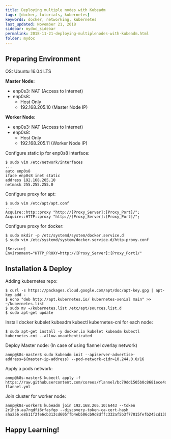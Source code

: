 ```yaml
---
title: Deploying multiple nodes with Kubeadm
tags: [docker, tutorials, kubernetes]
keywords: docker, networking, kubernetes
last_updated: November 21, 2018
sidebar: mydoc_sidebar
permalink: 2018-11-21-deploying-multiplenodes-with-kubeadm.html
folder: mydoc
---
```



## Preparing Environment

OS: Ubuntu 16.04 LTS

**Master Node:**
- enp0s3: NAT (Access to Internet)
- enp0s8: 
  - Host Only
  - 192.168.205.10 (Master Node IP)
        
**Worker Node:**
- enp0s3: NAT (Access to Internet)
- enp0s8:
  - Host Only
  - 192.168.205.11 (Worker Node IP)
 
Configure static ip for enp0s8 interface:
```
$ sudo vim /etc/network/interfaces
...
auto enp0s8
iface enp0s8 inet static
address 192.168.205.10
netmask 255.255.255.0
```
  
Configure proxy for apt:
```
$ sudo vim /etc/apt/apt.conf
...
Acquire::http::proxy "http://[Proxy_Server]:[Proxy_Port]/";
Acquire::HTTP::proxy "http://[Proxy_Server]:[Proxy_Port]/";
```
   
Configure proxy for docker:
```
$ sudo mkdir -p /etc/systemd/system/docker.service.d
$ sudo vim /etc/systemd/system/docker.service.d/http-proxy.conf

[Service]
Environment="HTTP_PROXY=http://[Proxy_Server]:[Proxy_Port]/"
```
   
## Installation & Deploy

Adding kubernetes repo:
```
$ curl -s https://packages.cloud.google.com/apt/doc/apt-key.gpg | apt-key add -
$ echo "deb http://apt.kubernetes.io/ kubernetes-xenial main" >> ~/kubernetes.list
$ sudo mv ~/kubernetes.list /etc/apt/sources.list.d
$ sudo apt-get update
```
 
Install docker kubelet kubeadm kubectl kubernetes-cni for each node:
```
$ sudo apt-get install -y docker.io kubelet kubeadm kubectl kubernetes-cni --allow-unauthenticated
```
 
Deploy Master node: (In case of using flannel overlay network)
```
annp@k8s-master$ sudo kubeadm init --apiserver-advertise-address=${master-ip-address} --pod-network-cidr=10.244.0.0/16
```

Apply a pods network:
```
annp@k8s-master$ kubectl apply -f https://raw.githubusercontent.com/coreos/flannel/bc79dd1505b0c8681ece4de4c0d86c5cd2643275/Documentation/kube-flannel.yml
```
  
Join cluster for worker node:
```
annp@k8s-worker$ kubeadm join 192.168.205.10:6443 --token 2r1hcb.aa7rqdfi6rfasfqo --discovery-token-ca-cert-hash sha256:e8b11f2fe6cb313cd605ffb4eb506cb9d8dffc332af5b3f77015fefb245cd13b
```  

## Happy Learning!
